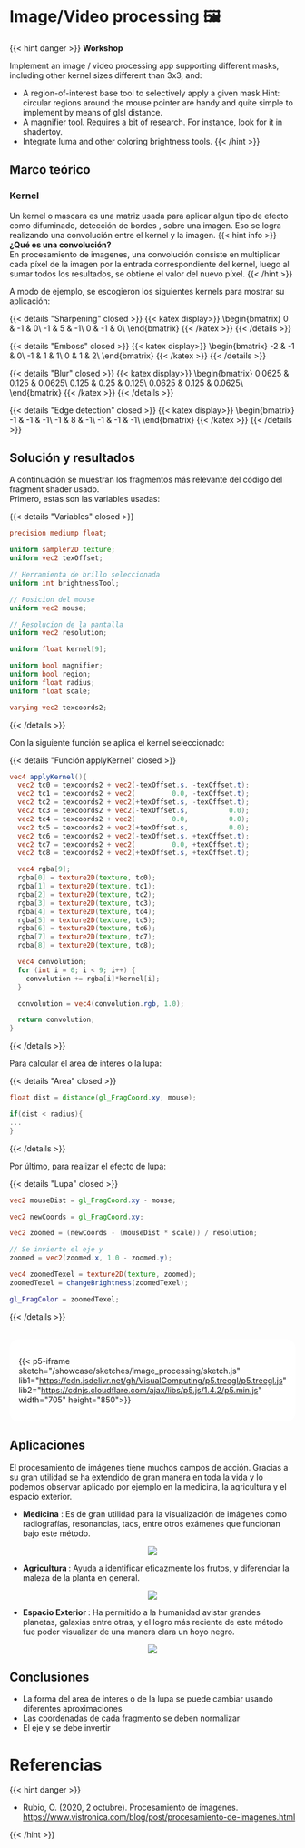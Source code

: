 # Image/Video processing 🖼️

{{< hint danger >}}
<b> Workshop </b>

Implement an image / video processing app supporting different masks, including other kernel sizes different than 3x3, and:

- A region-of-interest base tool to selectively apply a given mask.Hint: circular regions around the mouse pointer are handy and quite simple to implement by means of glsl distance.
- A magnifier tool. Requires a bit of research. For instance, look for it in shadertoy.
- Integrate luma and other coloring brightness tools.
  {{< /hint >}}

## Marco teórico

### Kernel

Un kernel o mascara es una matriz usada para aplicar algun tipo de efecto como difuminado, detección de bordes
, sobre una imagen. Eso se logra realizando una convolución entre el kernel y la imagen.
{{< hint info >}}
**¿Qué es una convolución?**  
En procesamiento de imagenes, una convolución consiste en multiplicar cada píxel de la imagen por la entrada correspondiente del kernel, luego al sumar todos los resultados, se obtiene el valor del nuevo píxel.
{{< /hint >}}

A modo de ejemplo, se escogieron los siguientes kernels para mostrar su aplicación:

{{< details "Sharpening" closed >}}
{{< katex display>}}
\begin{bmatrix}
0 & -1 & 0\\
-1 & 5 & -1\\
0 & -1 & 0\\
\end{bmatrix}
{{< /katex >}}
{{< /details >}}

{{< details "Emboss" closed >}}
{{< katex display>}}
\begin{bmatrix}
-2 & -1 & 0\\
-1 & 1 & 1\\
0 & 1 & 2\\
\end{bmatrix}
{{< /katex >}}
{{< /details >}}

{{< details "Blur" closed >}}
{{< katex display>}}
\begin{bmatrix}
0.0625 & 0.125 & 0.0625\\
0.125 & 0.25 & 0.125\\
0.0625 & 0.125 & 0.0625\\
\end{bmatrix}
{{< /katex >}}
{{< /details >}}

{{< details "Edge detection" closed >}}
{{< katex display>}}
\begin{bmatrix}
-1 & -1 & -1\\
-1 & 8 & -1\\
-1 & -1 & -1\\
\end{bmatrix}
{{< /katex >}}
{{< /details >}}

## Solución y resultados

A continuación se muestran los fragmentos más relevante del código del fragment shader usado.  
Primero, estas son las variables usadas:

{{< details "Variables" closed >}}

```glsl
precision mediump float;

uniform sampler2D texture;
uniform vec2 texOffset;

// Herramienta de brillo seleccionada
uniform int brightnessTool;

// Posicion del mouse
uniform vec2 mouse;

// Resolucion de la pantalla
uniform vec2 resolution;

uniform float kernel[9];

uniform bool magnifier;
uniform bool region;
uniform float radius;
uniform float scale;

varying vec2 texcoords2;
```

{{< /details >}}

Con la siguiente función se aplica el kernel seleccionado:

{{< details "Función applyKernel" closed >}}

```glsl
vec4 applyKernel(){
  vec2 tc0 = texcoords2 + vec2(-texOffset.s, -texOffset.t);
  vec2 tc1 = texcoords2 + vec2(         0.0, -texOffset.t);
  vec2 tc2 = texcoords2 + vec2(+texOffset.s, -texOffset.t);
  vec2 tc3 = texcoords2 + vec2(-texOffset.s,          0.0);
  vec2 tc4 = texcoords2 + vec2(         0.0,          0.0);
  vec2 tc5 = texcoords2 + vec2(+texOffset.s,          0.0);
  vec2 tc6 = texcoords2 + vec2(-texOffset.s, +texOffset.t);
  vec2 tc7 = texcoords2 + vec2(         0.0, +texOffset.t);
  vec2 tc8 = texcoords2 + vec2(+texOffset.s, +texOffset.t);

  vec4 rgba[9];
  rgba[0] = texture2D(texture, tc0);
  rgba[1] = texture2D(texture, tc1);
  rgba[2] = texture2D(texture, tc2);
  rgba[3] = texture2D(texture, tc3);
  rgba[4] = texture2D(texture, tc4);
  rgba[5] = texture2D(texture, tc5);
  rgba[6] = texture2D(texture, tc6);
  rgba[7] = texture2D(texture, tc7);
  rgba[8] = texture2D(texture, tc8);

  vec4 convolution;
  for (int i = 0; i < 9; i++) {
    convolution += rgba[i]*kernel[i];
  }

  convolution = vec4(convolution.rgb, 1.0);

  return convolution;
}
```

{{< /details >}}

Para calcular el area de interes o la lupa:

{{< details "Area" closed >}}

```glsl
float dist = distance(gl_FragCoord.xy, mouse);

if(dist < radius){
...
}
```

{{< /details >}}

Por último, para realizar el efecto de lupa:

{{< details "Lupa" closed >}}

```glsl
vec2 mouseDist = gl_FragCoord.xy - mouse;

vec2 newCoords = gl_FragCoord.xy;

vec2 zoomed = (newCoords - (mouseDist * scale)) / resolution;

// Se invierte el eje y
zoomed = vec2(zoomed.x, 1.0 - zoomed.y);

vec4 zoomedTexel = texture2D(texture, zoomed);
zoomedTexel = changeBrightness(zoomedTexel);

gl_FragColor = zoomedTexel;
```

{{< /details >}}

<br>

<div style="display:flex; flex-direction: column; align-items: center; justify-content: center;" id="cbat">

{{< p5-iframe sketch="/showcase/sketches/image_processing/sketch.js" lib1="https://cdn.jsdelivr.net/gh/VisualComputing/p5.treegl/p5.treegl.js" lib2="https://cdnjs.cloudflare.com/ajax/libs/p5.js/1.4.2/p5.min.js"  width="705" height="850">}}

</div>


## Aplicaciones 

El procesamiento de imágenes tiene muchos campos de acción. Gracias  a su gran utilidad se ha extendido de  gran manera en toda la vida y lo podemos observar aplicado por ejemplo en  la medicina, la agricultura y  el espacio exterior.

- <b>Medicina</b> : Es de gran utilidad para la visualización de imágenes como radiografías, resonancias, tacs, entre otros exámenes que funcionan bajo este método.

<center>
<img src="/showcase/sketches/image_processing\mislow-neurosurgclinnam2009-fig3.jpeg">
</center>


- <b> Agricultura </b> : Ayuda a identificar eficazmente los frutos, y diferenciar la maleza de la planta en general.

<center>
<img src="/showcase/sketches/image_processing\Como-procesar-imagenes-multiespectrales-en-agricultura.jpg">
</center>

- <b> Espacio Exterior </b> : Ha permitido a la humanidad avistar grandes planetas, galaxias entre otras, y el logro más reciente de este método fue poder visualizar de una manera clara un hoyo negro.

<center>
<img src="/showcase/sketches/image_processing\hubble-aniversario-treinta.jpg">
</center>

## Conclusiones

- La forma del area de interes o de la lupa se puede cambiar usando diferentes aproximaciones
- Las coordenadas de cada fragmento se deben normalizar
- El eje y se debe invertir

# Referencias

{{< hint danger >}}

- Rubio, O. (2020, 2 octubre). Procesamiento de imagenes. https://www.vistronica.com/blog/post/procesamiento-de-imagenes.html

{{< /hint >}}


<style>
    #cbat{
        background-color: white;
        border-radius: 1rem;
        padding: 1rem;
    }
    #cbat iframe{
        border: none;
    }
</style>